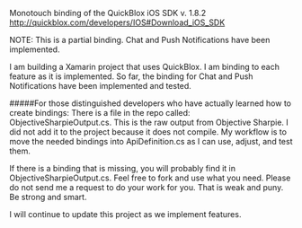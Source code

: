 Monotouch binding of the QuickBlox iOS SDK v. 1.8.2
http://quickblox.com/developers/IOS#Download_iOS_SDK

NOTE:  This is a partial binding.  Chat and Push Notifications have been implemented.

I am building a Xamarin project that uses QuickBlox.  I am binding to each feature as it is implemented.  So far, the binding for Chat and Push Notifications have been implemented and tested.

#####For those distinguished developers who have actually learned how to create bindings:
There is a file in the repo called: ObjectiveSharpieOutput.cs.  This is the raw output from Objective Sharpie.  I did not add it to the project because it does not compile.  My workflow is to move the needed bindings into ApiDefinition.cs as I can use, adjust, and test them.

If there is a binding that is missing, you will probably find it in ObjectiveSharpieOutput.cs.  Feel free to fork and use what you need.  Please do not send me a request to do your work for you.  That is weak and puny.  Be strong and smart.

I will continue to update this project as we implement features.

